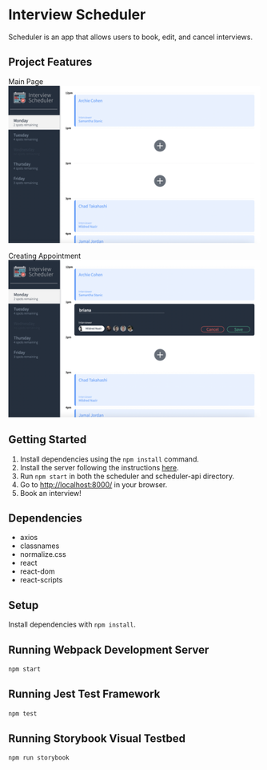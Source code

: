 # Interview Scheduler

Scheduler is an app that allows users to book, edit, and cancel interviews.

## Project Features

Main Page
!["Main Page"](https://github.com/brianaendanawas/scheduler/blob/master/public/images/main-page.png?raw=true)

Creating Appointment
!["Creating Appointment"](https://github.com/brianaendanawas/scheduler/blob/master/public/images/creating-appointment.png?raw=true)

## Getting Started

1. Install dependencies using the `npm install` command.
2. Install the server following the instructions [here](https://github.com/lighthouse-labs/scheduler-api).
2. Run `npm start` in both the scheduler and scheduler-api directory. 
3. Go to <http://localhost:8000/> in your browser.
4. Book an interview!

## Dependencies

- axios
- classnames
- normalize.css
- react
- react-dom
- react-scripts

## Setup

Install dependencies with `npm install`.

## Running Webpack Development Server

```sh
npm start
```

## Running Jest Test Framework

```sh
npm test
```

## Running Storybook Visual Testbed

```sh
npm run storybook
```
